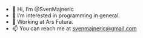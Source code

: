- 👋 Hi, I’m @SvenMajneric
- 👀 I’m interested in programming in general.
- 💼 Working at Ars Futura.
- 📫 You can reach me at svenmajneric@gmail.com

<!---
SvenMajneric/SvenMajneric is a ✨ special ✨ repository because its `README.md` (this file) appears on your GitHub profile.
You can click the Preview link to take a look at your changes.
--->
